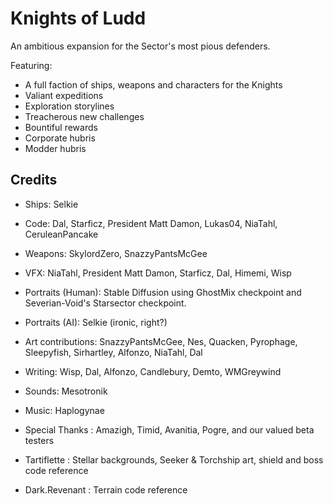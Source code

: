 # Knights of Ludd
An ambitious expansion for the Sector's most pious defenders.

Featuring:
- A full faction of ships, weapons and characters for the Knights
- Valiant expeditions
- Exploration storylines
- Treacherous new challenges
- Bountiful rewards
- Corporate hubris
- Modder hubris

## Credits
- Ships: Selkie
- Code: Dal, Starficz, President Matt Damon, Lukas04, NiaTahl, CeruleanPancake

- Weapons: SkylordZero, SnazzyPantsMcGee
- VFX: NiaTahl, President Matt Damon, Starficz, Dal, Himemi, Wisp
- Portraits (Human): Stable Diffusion using GhostMix checkpoint and Severian-Void's Starsector checkpoint.
- Portraits (AI): Selkie (ironic, right?)
- Art contributions: SnazzyPantsMcGee, Nes, Quacken, Pyrophage, Sleepyfish, Sirhartley, Alfonzo, NiaTahl, Dal

- Writing: Wisp, Dal, Alfonzo, Candlebury, Demto, WMGreywind
- Sounds: Mesotronik
- Music: Haplogynae

- Special Thanks : Amazigh, Timid, Avanitia, Pogre, and our valued beta testers
- Tartiflette : Stellar backgrounds, Seeker & Torchship art, shield and boss code reference
- Dark.Revenant : Terrain code reference